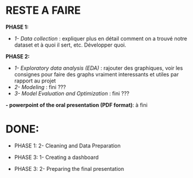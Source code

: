 # **RESTE A FAIRE**

**PHASE 1:** 
- *1- Data collection* : expliquer plus en détail comment on a trouvé notre dataset et à quoi il sert, etc. Développer quoi. 

**PHASE 2:** 
- *1- Exploratory data analysis (EDA)* : rajouter des graphiques, voir les consignes pour faire des graphs vraiment interessants et utiles par rapport au projet 
- *2- Modeling* : fini ???
- *3- Model Evaluation and Optimization* : fini ???

**- powerpoint of the oral presentation (PDF format)**: à fini



# **DONE:**

- PHASE 1: 2- Cleaning and Data Preparation

- PHASE 3: 1- Creating a dashboard
- PHASE 3: 2- Preparing the final presentation

